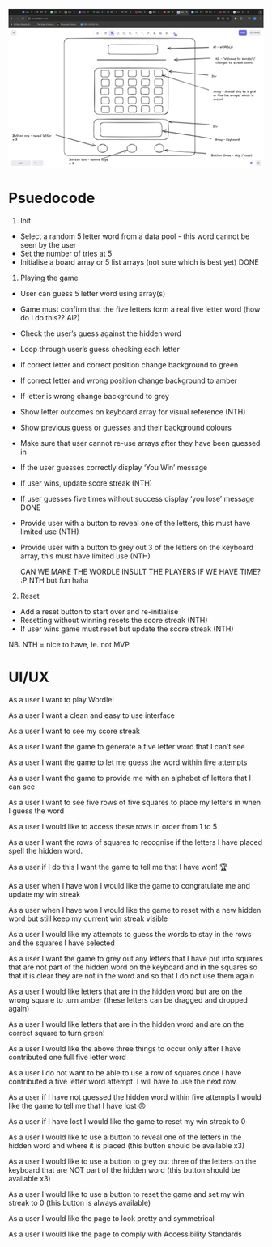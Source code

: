 ![alt text](image.png)

# Psuedocode

1. Init

- Select a random 5 letter word from a data pool - this word cannot be seen by the user
- Set the number of tries at 5
- Initialise a board array or 5 list arrays (not sure which is best yet) DONE

1. Playing the game
    
- User can guess 5 letter word using array(s)
- Game must confirm that the five letters form a real five letter word (how do I do this?? AI?)
- Check the user’s guess against the hidden word
- Loop through user’s guess checking each letter
- If correct letter and correct position change background to green
- If correct letter and wrong position change background to amber
- If letter is wrong change background to grey
- Show letter outcomes on keyboard array for visual reference (NTH)
- Show previous guess or guesses and their background colours
- Make sure that user cannot re-use arrays after they have been guessed in
- If the user guesses correctly display ‘You Win’ message
- If user wins, update score streak (NTH)
- If user guesses five times without success display ‘you lose’ message DONE
- Provide user with a button to reveal one of the letters, this must have limited use (NTH)
- Provide user with a button to grey out 3 of the letters on the keyboard array, this must have limited use (NTH)
    
    CAN WE MAKE THE WORDLE INSULT THE PLAYERS IF WE HAVE TIME? :P NTH but fun haha
    
2. Reset

- Add a reset button to start over and re-initialise
- Resetting without winning resets the score streak (NTH)
- If user wins game must reset but update the score streak (NTH)

NB. NTH = nice to have, ie. not MVP


# UI/UX

As a user I want to play Wordle!

As a user I want a clean and easy to use interface

As a user I want to see my score streak

As a user I want the game to generate a five letter word that I can’t see

As a user I want the game to let me guess the word within five attempts

As a user I want the game to provide me with an alphabet of letters that I can see

As a user I want to see five rows of five squares to place my letters in when I guess the word

As a user I would like to access these rows in order from 1 to 5

As a user I want the rows of squares to recognise if the letters I have placed spell the hidden word.

As a user if I do this I want the game to tell me that I have won! 🏆 

As a user when I have won I would like the game to congratulate me and update my win streak

As a user when I have won I would like the game to reset with a new hidden word but still keep my current win streak visible

As a user I would like my attempts to guess the words to stay in the rows and the squares I have selected

As a user I want the game to grey out any letters that I have put into squares that are not part of the hidden word on the keyboard and in the squares so that it is clear they are not in the word and so that I do not use them again

As a user I would like letters that are in the hidden word but are on the wrong square to turn amber (these letters can be dragged and dropped again)

As a user I would like letters that are in the hidden word and are on the correct square to turn green!

As a user I would like the above three things to occur only after I have contributed one full five letter word

As a user I do not want to be able to use a row of squares once I have contributed a five letter word attempt. I will have to use the next row.

As a user if I have not guessed the hidden word within five attempts I would like the game to tell me that I have lost 😠 

As a user if I have lost I would like the game to reset my win streak to 0

As a user I would like to use a button to reveal one of the letters in the hidden word and where it is placed (this button should be available x3)

As a user I would like to use a button to grey out three of the letters on the keyboard that are NOT part of the hidden word (this button should be available x3)

As a user I would like to use a button to reset the game and set my win streak to 0 (this button is always available)

As a user I would like the page to look pretty and symmetrical

As a user I would like the page to comply with Accessibility Standards